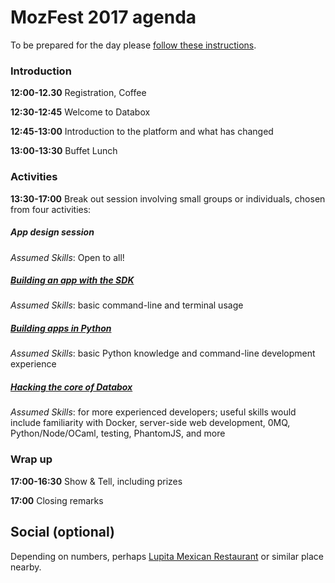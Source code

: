 # MozFest 2017 agenda

To be prepared for the day please [follow these
instructions](https://me-box.github.io/events/2017/mozfest/prep).

### Introduction

**12:00-12.30** Registration, Coffee

**12:30-12:45** Welcome to Databox

**12:45-13:00** Introduction to the platform and what has changed

**13:00-13:30** Buffet Lunch

### Activities

**13:30-17:00** Break out session involving small groups or individuals, chosen
from four activities:

##### App design session

_Assumed Skills_: Open to all!

##### [Building an app with the SDK](http://tutorial.iotdatabox.com/)

_Assumed Skills_: basic command-line and terminal usage

##### [Building apps in Python](https://me-box.github.io/events/2017/mozfest/python-activity)

_Assumed Skills_: basic Python knowledge and command-line development experience

##### [Hacking the core of Databox](https://me-box.github.io/events/2017/mozfest/core-activity)

_Assumed Skills_: for more experienced developers; useful skills would include
familiarity with Docker, server-side web development, 0MQ, Python/Node/OCaml,
testing, PhantomJS, and more

### Wrap up

**17:00-16:30** Show & Tell, including prizes

**17:00** Closing remarks

## Social (optional)

Depending on numbers, perhaps [Lupita Mexican
Restaurant](http://www.lupita.co.uk/) or similar place nearby.
